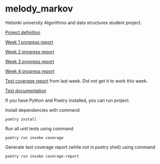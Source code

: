 # melody_markov

Helsinki university Algorithms and data structures student project. 

[Project definition](documentation/project_definition.md)

[Week 1 progress report](documentation/progress_report_week_1.md)

[Week 2 progress report](documentation/progress_report_week_2.md)

[Week 3 progress report](documentation/progress_report_week_3.md)

[Week 4 progress report](documentation/progress_report_week_4.md)

[Test coverage report](https://anuvirtane.github.io/melody_markov/) from last week. Did not get it to work this week.

[Test documentation](documentation/testing.md)

If you have Python and Poetry installed, you can run project.

Install dependencies with command

    poetry install

Run all unit tests using command

    poetry run invoke coverage

Generate test coverage report (while not in poetry shell) using command

    poetry run invoke coverage-report
